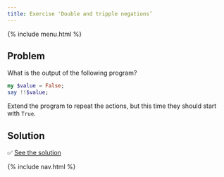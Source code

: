```yaml
---
title: Exercise 'Double and tripple negations’
---
```


{% include menu.html %}

## Problem

What is the output of the following program?

```raku
my $value = False;
say !!$value;
```

Extend the program to repeat the actions, but this time they should start with `True`.

## Solution

✅ [See the solution](solution)

{% include nav.html %}
